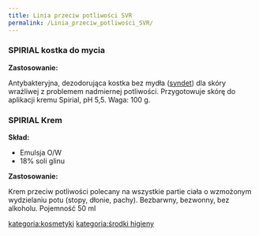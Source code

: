 ```yaml
---
title: Linia przeciw potliwości SVR
permalink: /Linia_przeciw_potliwości_SVR/
---
```


### SPIRIAL kostka do mycia

**Zastosowanie:**

Antybakteryjna, dezodorująca kostka bez mydła ([syndet](/atopedia/syndety "wikilink")) dla skóry wrażliwej z problemem nadmiernej potliwości. Przygotowuje skórę do aplikacji kremu Spirial, pH 5,5. Waga: 100 g.

### SPIRIAL Krem

**Skład:**

-   Emulsja O/W
-   18% soli glinu

**Zastosowanie:**

Krem przeciw potliwości polecany na wszystkie partie ciała o wzmożonym wydzielaniu potu (stopy, dłonie, pachy). Bezbarwny, bezwonny, bez alkoholu. Pojemność 50 ml

[kategoria:kosmetyki](/atopedia/kategoria:kosmetyki "wikilink") [kategoria:środki higieny](/atopedia/kategoria:środki_higieny "wikilink")